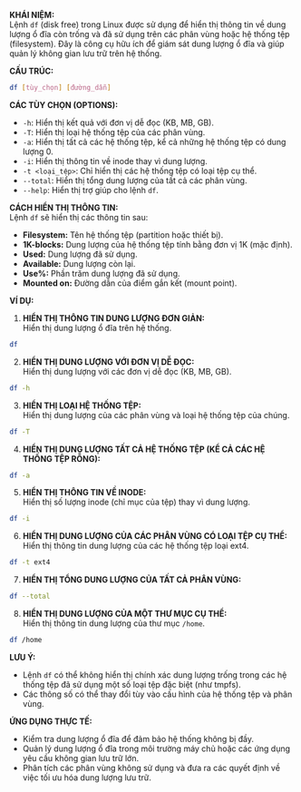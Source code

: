 **KHÁI NIỆM:**  
Lệnh `df` (disk free) trong Linux được sử dụng để hiển thị thông tin về dung lượng ổ đĩa còn trống và đã sử dụng trên các phân vùng hoặc hệ thống tệp (filesystem). Đây là công cụ hữu ích để giám sát dung lượng ổ đĩa và giúp quản lý không gian lưu trữ trên hệ thống.  

**CẤU TRÚC:**  
```bash
df [tùy_chọn] [đường_dẫn]
```

**CÁC TÙY CHỌN (OPTIONS):**  
- `-h`: Hiển thị kết quả với đơn vị dễ đọc (KB, MB, GB).  
- `-T`: Hiển thị loại hệ thống tệp của các phân vùng.  
- `-a`: Hiển thị tất cả các hệ thống tệp, kể cả những hệ thống tệp có dung lượng 0.  
- `-i`: Hiển thị thông tin về inode thay vì dung lượng.  
- `-t <loại_tệp>`: Chỉ hiển thị các hệ thống tệp có loại tệp cụ thể.  
- `--total`: Hiển thị tổng dung lượng của tất cả các phân vùng.  
- `--help`: Hiển thị trợ giúp cho lệnh `df`.

**CÁCH HIỂN THỊ THÔNG TIN:**  
Lệnh `df` sẽ hiển thị các thông tin sau:  
- **Filesystem:** Tên hệ thống tệp (partition hoặc thiết bị).  
- **1K-blocks:** Dung lượng của hệ thống tệp tính bằng đơn vị 1K (mặc định).  
- **Used:** Dung lượng đã sử dụng.  
- **Available:** Dung lượng còn lại.  
- **Use%:** Phần trăm dung lượng đã sử dụng.  
- **Mounted on:** Đường dẫn của điểm gắn kết (mount point).

**VÍ DỤ:**  

1. **HIỂN THỊ THÔNG TIN DUNG LƯỢNG ĐƠN GIẢN:**  
Hiển thị dung lượng ổ đĩa trên hệ thống.  
```bash
df
```

2. **HIỂN THỊ DUNG LƯỢNG VỚI ĐƠN VỊ DỄ ĐỌC:**  
Hiển thị dung lượng với các đơn vị dễ đọc (KB, MB, GB).  
```bash
df -h
```

3. **HIỂN THỊ LOẠI HỆ THỐNG TỆP:**  
Hiển thị dung lượng của các phân vùng và loại hệ thống tệp của chúng.  
```bash
df -T
```

4. **HIỂN THỊ DUNG LƯỢNG TẤT CẢ HỆ THỐNG TỆP (KỂ CẢ CÁC HỆ THỐNG TỆP RỖNG):**  
```bash
df -a
```

5. **HIỂN THỊ THÔNG TIN VỀ INODE:**  
Hiển thị số lượng inode (chỉ mục của tệp) thay vì dung lượng.  
```bash
df -i
```

6. **HIỂN THỊ DUNG LƯỢNG CỦA CÁC PHÂN VÙNG CÓ LOẠI TỆP CỤ THỂ:**  
Hiển thị thông tin dung lượng của các hệ thống tệp loại ext4.  
```bash
df -t ext4
```

7. **HIỂN THỊ TỔNG DUNG LƯỢNG CỦA TẤT CẢ PHÂN VÙNG:**  
```bash
df --total
```

8. **HIỂN THỊ DUNG LƯỢNG CỦA MỘT THƯ MỤC CỤ THỂ:**  
Hiển thị thông tin dung lượng của thư mục `/home`.  
```bash
df /home
```

**LƯU Ý:**  
- Lệnh `df` có thể không hiển thị chính xác dung lượng trống trong các hệ thống tệp đã sử dụng một số loại tệp đặc biệt (như tmpfs).  
- Các thông số có thể thay đổi tùy vào cấu hình của hệ thống tệp và phân vùng.

**ỨNG DỤNG THỰC TẾ:**  
- Kiểm tra dung lượng ổ đĩa để đảm bảo hệ thống không bị đầy.  
- Quản lý dung lượng ổ đĩa trong môi trường máy chủ hoặc các ứng dụng yêu cầu không gian lưu trữ lớn.  
- Phân tích các phân vùng không sử dụng và đưa ra các quyết định về việc tối ưu hóa dung lượng lưu trữ.  
